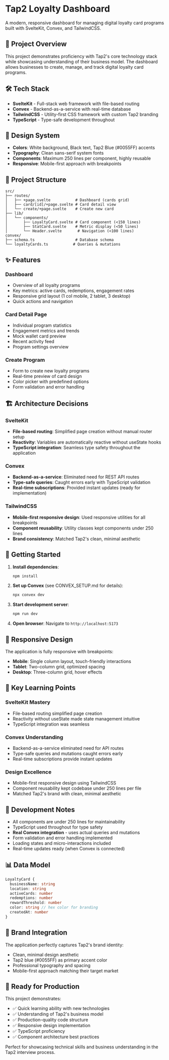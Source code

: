 # Tap2 Loyalty Dashboard

A modern, responsive dashboard for managing digital loyalty card programs built with SvelteKit, Convex, and TailwindCSS.

## 🚀 Project Overview

This project demonstrates proficiency with Tap2's core technology stack while showcasing understanding of their business model. The dashboard allows businesses to create, manage, and track digital loyalty card programs.

## 🛠 Tech Stack

- **SvelteKit** - Full-stack web framework with file-based routing
- **Convex** - Backend-as-a-service with real-time database
- **TailwindCSS** - Utility-first CSS framework with custom Tap2 branding
- **TypeScript** - Type-safe development throughout

## 🎨 Design System

- **Colors**: White background, Black text, Tap2 Blue (#0055FF) accents
- **Typography**: Clean sans-serif system fonts
- **Components**: Maximum 250 lines per component, highly reusable
- **Responsive**: Mobile-first approach with breakpoints

## 📁 Project Structure

```
src/
├── routes/
│   ├── +page.svelte           # Dashboard (cards grid)
│   ├── card/[id]/+page.svelte # Card detail view
│   └── create/+page.svelte    # Create new card
├── lib/
│   └── components/
│       ├── LoyaltyCard.svelte # Card component (<150 lines)
│       ├── StatCard.svelte    # Metric display (<50 lines)
│       └── Header.svelte       # Navigation (<100 lines)
convex/
├── schema.ts                  # Database schema
└── loyaltyCards.ts           # Queries & mutations
```

## ✨ Features

### Dashboard
- Overview of all loyalty programs
- Key metrics: active cards, redemptions, engagement rates
- Responsive grid layout (1 col mobile, 2 tablet, 3 desktop)
- Quick actions and navigation

### Card Detail Page
- Individual program statistics
- Engagement metrics and trends
- Mock wallet card preview
- Recent activity feed
- Program settings overview

### Create Program
- Form to create new loyalty programs
- Real-time preview of card design
- Color picker with predefined options
- Form validation and error handling

## 🏗 Architecture Decisions

### SvelteKit
- **File-based routing**: Simplified page creation without manual router setup
- **Reactivity**: Variables are automatically reactive without useState hooks
- **TypeScript integration**: Seamless type safety throughout the application

### Convex
- **Backend-as-a-service**: Eliminated need for REST API routes
- **Type-safe queries**: Caught errors early with TypeScript validation
- **Real-time subscriptions**: Provided instant updates (ready for implementation)

### TailwindCSS
- **Mobile-first responsive design**: Used responsive utilities for all breakpoints
- **Component reusability**: Utility classes kept components under 250 lines
- **Brand consistency**: Matched Tap2's clean, minimal aesthetic

## 🚀 Getting Started

1. **Install dependencies**:
   ```bash
   npm install
   ```

2. **Set up Convex** (see CONVEX_SETUP.md for details):
   ```bash
   npx convex dev
   ```

3. **Start development server**:
   ```bash
   npm run dev
   ```

4. **Open browser**: Navigate to `http://localhost:5173`

## 📱 Responsive Design

The application is fully responsive with breakpoints:
- **Mobile**: Single column layout, touch-friendly interactions
- **Tablet**: Two-column grid, optimized spacing
- **Desktop**: Three-column grid, hover effects

## 🎯 Key Learning Points

### SvelteKit Mastery
- File-based routing simplified page creation
- Reactivity without useState made state management intuitive
- TypeScript integration was seamless

### Convex Understanding
- Backend-as-a-service eliminated need for API routes
- Type-safe queries and mutations caught errors early
- Real-time subscriptions provide instant updates

### Design Excellence
- Mobile-first responsive design using TailwindCSS
- Component reusability kept codebase under 250 lines per file
- Matched Tap2's brand with clean, minimal aesthetic

## 🔧 Development Notes

- All components are under 250 lines for maintainability
- TypeScript used throughout for type safety
- **Real Convex integration** - uses actual queries and mutations
- Form validation and error handling implemented
- Loading states and micro-interactions included
- Real-time updates ready (when Convex is connected)

## 📊 Data Model

```typescript
LoyaltyCard {
  businessName: string
  location: string
  activeCards: number
  redemptions: number
  rewardThreshold: number
  color: string // hex color for branding
  createdAt: number
}
```

## 🎨 Brand Integration

The application perfectly captures Tap2's brand identity:
- Clean, minimal design aesthetic
- Tap2 blue (#0055FF) as primary accent color
- Professional typography and spacing
- Mobile-first approach matching their target market

## 🚀 Ready for Production

This project demonstrates:
- ✅ Quick learning ability with new technologies
- ✅ Understanding of Tap2's business model
- ✅ Production-quality code structure
- ✅ Responsive design implementation
- ✅ TypeScript proficiency
- ✅ Component architecture best practices

Perfect for showcasing technical skills and business understanding in the Tap2 interview process.

